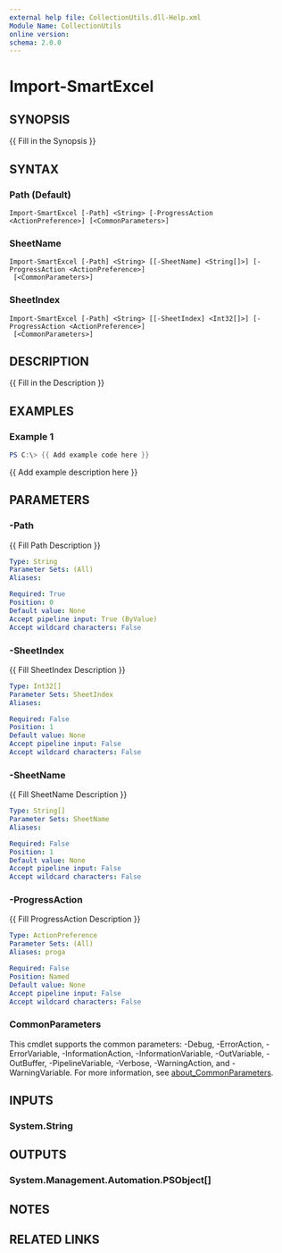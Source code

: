 ```yaml
---
external help file: CollectionUtils.dll-Help.xml
Module Name: CollectionUtils
online version:
schema: 2.0.0
---
```


# Import-SmartExcel

## SYNOPSIS
{{ Fill in the Synopsis }}

## SYNTAX

### Path (Default)
```
Import-SmartExcel [-Path] <String> [-ProgressAction <ActionPreference>] [<CommonParameters>]
```

### SheetName
```
Import-SmartExcel [-Path] <String> [[-SheetName] <String[]>] [-ProgressAction <ActionPreference>]
 [<CommonParameters>]
```

### SheetIndex
```
Import-SmartExcel [-Path] <String> [[-SheetIndex] <Int32[]>] [-ProgressAction <ActionPreference>]
 [<CommonParameters>]
```

## DESCRIPTION
{{ Fill in the Description }}

## EXAMPLES

### Example 1
```powershell
PS C:\> {{ Add example code here }}
```

{{ Add example description here }}

## PARAMETERS

### -Path
{{ Fill Path Description }}

```yaml
Type: String
Parameter Sets: (All)
Aliases:

Required: True
Position: 0
Default value: None
Accept pipeline input: True (ByValue)
Accept wildcard characters: False
```

### -SheetIndex
{{ Fill SheetIndex Description }}

```yaml
Type: Int32[]
Parameter Sets: SheetIndex
Aliases:

Required: False
Position: 1
Default value: None
Accept pipeline input: False
Accept wildcard characters: False
```

### -SheetName
{{ Fill SheetName Description }}

```yaml
Type: String[]
Parameter Sets: SheetName
Aliases:

Required: False
Position: 1
Default value: None
Accept pipeline input: False
Accept wildcard characters: False
```

### -ProgressAction
{{ Fill ProgressAction Description }}

```yaml
Type: ActionPreference
Parameter Sets: (All)
Aliases: proga

Required: False
Position: Named
Default value: None
Accept pipeline input: False
Accept wildcard characters: False
```

### CommonParameters
This cmdlet supports the common parameters: -Debug, -ErrorAction, -ErrorVariable, -InformationAction, -InformationVariable, -OutVariable, -OutBuffer, -PipelineVariable, -Verbose, -WarningAction, and -WarningVariable. For more information, see [about_CommonParameters](http://go.microsoft.com/fwlink/?LinkID=113216).

## INPUTS

### System.String

## OUTPUTS

### System.Management.Automation.PSObject[]

## NOTES

## RELATED LINKS

